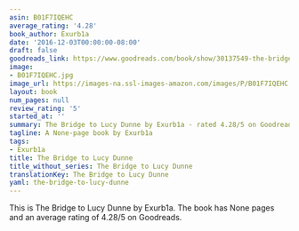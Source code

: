 ```yaml
---
asin: B01F7IQEHC
average_rating: '4.28'
book_author: Exurb1a
date: '2016-12-03T00:00:00-08:00'
draft: false
goodreads_link: https://www.goodreads.com/book/show/30137549-the-bridge-to-lucy-dunne
image:
- B01F7IQEHC.jpg
image_url: https://images-na.ssl-images-amazon.com/images/P/B01F7IQEHC.01._SCLZZZZZZZ.jpg
layout: book
num_pages: null
review_rating: '5'
started_at: ''
summary: The Bridge to Lucy Dunne by Exurb1a - rated 4.28/5 on Goodreads
tagline: A None-page book by Exurb1a
tags:
- Exurb1a
title: The Bridge to Lucy Dunne
title_without_series: The Bridge to Lucy Dunne
translationKey: The Bridge to Lucy Dunne
yaml: the-bridge-to-lucy-dunne
---
```


This is The Bridge to Lucy Dunne by Exurb1a. The book has None pages and an average rating of 4.28/5 on Goodreads.